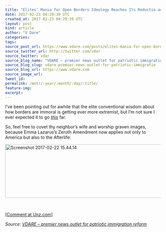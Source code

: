 ```yaml
---
title: "Elites’ Mania for Open Borders Ideology Reaches Its Reductio ad Absurdum"
date: 2017-02-23 04:29:39 UTC
created_at: 2017-02-23 04:29:39 UTC
layout: post
kind: article
author: "V Dare"
categories: 
tags: 
source_post_url: https://www.vdare.com/posts/elites-mania-for-open-borders-ideology-reaches-its-reductio-ad-absurdum
source_twitter_url: http://twitter.com/vdar
source_twitter: vdar
source_blog_name: "VDARE – premier news outlet for patriotic immigration reform"
source_blog_slug: vdare-premier-news-outlet-for-patriotic-immigratio
source_blog_url: https://www.vdare.com
source_image_url: 
tweet_id:
permalink: /mntr/:year/:month/:day/:title/
feature-img: 
excerpt:
---
```

<div class="pf-content"><p>I’ve been pointing out for awhile that the elite conventional wisdom about how borders are immoral is getting ever more extremist, but I’m not sure I ever expected it to go <a title="https://twitter.com/Pontifex/status/834379729373380609" href="https://twitter.com/Pontifex/status/834379729373380609"><em>this</em></a> far.</p>
<p><a id="xlink_1_2" class="xlink" title="Anchor Link to This Paragraph" href="http://www.unz.com/isteve/elites-mania-for-open-borders-ideology-reaches-its-reductio-ad-absurdum/#xlink_1_2" name="xlink_1_2"></a>So, feel free to covet thy neighbor’s wife and worship graven images, because Emma Lazarus’s Zeroth Amendment now applies not only to America but also to the Afterlife:</p><div id="57966237cc52c74a5e1363c4" class="vdb_player vdb_57966237cc52c74a5e1363c456bcd17ce4b018167fea5539">    </div>
<p><a title="https://twitter.com/Pontifex/status/834379729373380609" href="https://twitter.com/Pontifex/status/834379729373380609"><img class="alignnone wp-image-79376 size-full" src="http://www.unzcloud.com/wp-content/uploads/2017/02/Screenshot-2017-02-22-15.44.14.png" alt="Screenshot 2017-02-22 15.44.14" width="1012" height="173"></a></p>
<p> </p>
<p>[<a href="http://www.unz.com/isteve/elites-mania-for-open-borders-ideology-reaches-its-reductio-ad-absurdum/">Comment at Unz.com</a>]</p>
</div><div class="">
    <i>Source: <a href="https://www.vdare.com">VDARE – premier news outlet for patriotic immigration reform</a></i>
</div>
